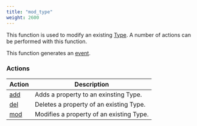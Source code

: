 ```yaml
---
title: "mod_type"
weight: 2600
---
```


This function is used to modify an existing [Type](../../data-types/type). A number of actions can be performed with this function.

This function generates an [event](../../events).

### Actions

Action | Description
------ | -----------
[add](./add) | Adds a property to an exinsting Type.
[del](./del) | Deletes a property of an existing Type.
[mod](./mod) | Modifies a property of an existing Type.
